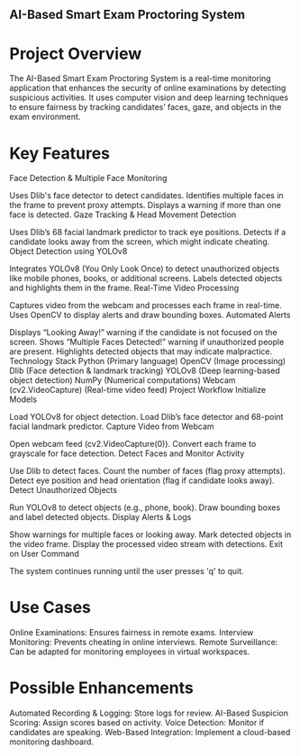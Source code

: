 
## AI-Based Smart Exam Proctoring System
# Project Overview
The AI-Based Smart Exam Proctoring System is a real-time monitoring application that enhances the security of online examinations by detecting suspicious activities. It uses computer vision and deep learning techniques to ensure fairness by tracking candidates’ faces, gaze, and objects in the exam environment.

# Key Features
Face Detection & Multiple Face Monitoring

Uses Dlib's face detector to detect candidates.
Identifies multiple faces in the frame to prevent proxy attempts.
Displays a warning if more than one face is detected.
Gaze Tracking & Head Movement Detection

Uses Dlib’s 68 facial landmark predictor to track eye positions.
Detects if a candidate looks away from the screen, which might indicate cheating.
Object Detection using YOLOv8

Integrates YOLOv8 (You Only Look Once) to detect unauthorized objects like mobile phones, books, or additional screens.
Labels detected objects and highlights them in the frame.
Real-Time Video Processing

Captures video from the webcam and processes each frame in real-time.
Uses OpenCV to display alerts and draw bounding boxes.
Automated Alerts

Displays “Looking Away!” warning if the candidate is not focused on the screen.
Shows “Multiple Faces Detected!” warning if unauthorized people are present.
Highlights detected objects that may indicate malpractice.
Technology Stack
Python (Primary language)
OpenCV (Image processing)
Dlib (Face detection & landmark tracking)
YOLOv8 (Deep learning-based object detection)
NumPy (Numerical computations)
Webcam (cv2.VideoCapture) (Real-time video feed)
Project Workflow
Initialize Models

Load YOLOv8 for object detection.
Load Dlib’s face detector and 68-point facial landmark predictor.
Capture Video from Webcam

Open webcam feed (cv2.VideoCapture(0)).
Convert each frame to grayscale for face detection.
Detect Faces and Monitor Activity

Use Dlib to detect faces.
Count the number of faces (flag proxy attempts).
Detect eye position and head orientation (flag if candidate looks away).
Detect Unauthorized Objects

Run YOLOv8 to detect objects (e.g., phone, book).
Draw bounding boxes and label detected objects.
Display Alerts & Logs

Show warnings for multiple faces or looking away.
Mark detected objects in the video frame.
Display the processed video stream with detections.
Exit on User Command

The system continues running until the user presses 'q' to quit.
# Use Cases
Online Examinations: Ensures fairness in remote exams.
Interview Monitoring: Prevents cheating in online interviews.
Remote Surveillance: Can be adapted for monitoring employees in virtual workspaces.
# Possible Enhancements
Automated Recording & Logging: Store logs for review.
AI-Based Suspicion Scoring: Assign scores based on activity.
Voice Detection: Monitor if candidates are speaking.
Web-Based Integration: Implement a cloud-based monitoring dashboard.
